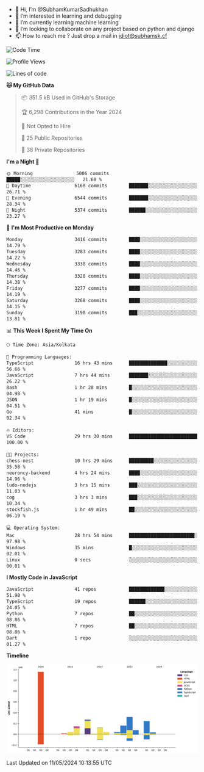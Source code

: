 - 👋 Hi, I’m @SubhamKumarSadhukhan
- 👀 I’m interested in learning and debugging
- 🌱 I’m currently learning machine learning
- 💞️ I’m looking to collaborate on any project based on python and django
- 📫 How to reach me ?
      Just drop a mail in idiot@subhamsk.cf

<!---
SubhamKumarSadhukhan/SubhamKumarSadhukhan is a ✨ special ✨ repository because its `README.md` (this file) appears on your GitHub profile.
You can click the Preview link to take a look at your changes.
--->


<!--START_SECTION:waka-->
![Code Time](http://img.shields.io/badge/Code%20Time-2%2C177%20hrs%206%20mins-blue)

![Profile Views](http://img.shields.io/badge/Profile%20Views-1-blue)

![Lines of code](https://img.shields.io/badge/From%20Hello%20World%20I%27ve%20Written-2.6%20million%20lines%20of%20code-blue)

**🐱 My GitHub Data** 

> 📦 351.5 kB Used in GitHub's Storage 
 > 
> 🏆 6,298 Contributions in the Year 2024
 > 
> 🚫 Not Opted to Hire
 > 
> 📜 25 Public Repositories 
 > 
> 🔑 38 Private Repositories 
 > 
**I'm a Night 🦉** 

```text
🌞 Morning                5006 commits        █████░░░░░░░░░░░░░░░░░░░░   21.68 % 
🌆 Daytime                6168 commits        ███████░░░░░░░░░░░░░░░░░░   26.71 % 
🌃 Evening                6544 commits        ███████░░░░░░░░░░░░░░░░░░   28.34 % 
🌙 Night                  5374 commits        ██████░░░░░░░░░░░░░░░░░░░   23.27 % 
```
📅 **I'm Most Productive on Monday** 

```text
Monday                   3416 commits        ████░░░░░░░░░░░░░░░░░░░░░   14.79 % 
Tuesday                  3283 commits        ████░░░░░░░░░░░░░░░░░░░░░   14.22 % 
Wednesday                3338 commits        ████░░░░░░░░░░░░░░░░░░░░░   14.46 % 
Thursday                 3320 commits        ████░░░░░░░░░░░░░░░░░░░░░   14.38 % 
Friday                   3277 commits        ████░░░░░░░░░░░░░░░░░░░░░   14.19 % 
Saturday                 3268 commits        ████░░░░░░░░░░░░░░░░░░░░░   14.15 % 
Sunday                   3190 commits        ███░░░░░░░░░░░░░░░░░░░░░░   13.81 % 
```


📊 **This Week I Spent My Time On** 

```text
🕑︎ Time Zone: Asia/Kolkata

💬 Programming Languages: 
TypeScript               16 hrs 43 mins      ██████████████░░░░░░░░░░░   56.66 % 
JavaScript               7 hrs 44 mins       ███████░░░░░░░░░░░░░░░░░░   26.22 % 
Bash                     1 hr 28 mins        █░░░░░░░░░░░░░░░░░░░░░░░░   04.98 % 
JSON                     1 hr 19 mins        █░░░░░░░░░░░░░░░░░░░░░░░░   04.51 % 
Go                       41 mins             █░░░░░░░░░░░░░░░░░░░░░░░░   02.34 % 

🔥 Editors: 
VS Code                  29 hrs 30 mins      █████████████████████████   100.00 % 

🐱‍💻 Projects: 
chess-nest               10 hrs 29 mins      █████████░░░░░░░░░░░░░░░░   35.58 % 
neuroncy-backend         4 hrs 24 mins       ████░░░░░░░░░░░░░░░░░░░░░   14.96 % 
ludo-nodejs              3 hrs 15 mins       ███░░░░░░░░░░░░░░░░░░░░░░   11.03 % 
cog                      3 hrs 3 mins        ███░░░░░░░░░░░░░░░░░░░░░░   10.34 % 
stockfish.js             1 hr 49 mins        ██░░░░░░░░░░░░░░░░░░░░░░░   06.19 % 

💻 Operating System: 
Mac                      28 hrs 54 mins      ████████████████████████░   97.98 % 
Windows                  35 mins             █░░░░░░░░░░░░░░░░░░░░░░░░   02.01 % 
Linux                    0 secs              ░░░░░░░░░░░░░░░░░░░░░░░░░   00.01 % 
```

**I Mostly Code in JavaScript** 

```text
JavaScript               41 repos            █████████████░░░░░░░░░░░░   51.90 % 
TypeScript               19 repos            ██████░░░░░░░░░░░░░░░░░░░   24.05 % 
Python                   7 repos             ██░░░░░░░░░░░░░░░░░░░░░░░   08.86 % 
HTML                     7 repos             ██░░░░░░░░░░░░░░░░░░░░░░░   08.86 % 
Dart                     1 repo              ░░░░░░░░░░░░░░░░░░░░░░░░░   01.27 % 
```



**Timeline**

![Lines of Code chart](https://raw.githubusercontent.com/SubhamKumarSadhukhan/SubhamKumarSadhukhan/main/assets/bar_graph.png)


 Last Updated on 11/05/2024 10:13:55 UTC
<!--END_SECTION:waka-->
